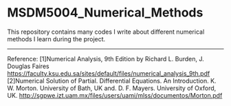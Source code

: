 # MSDM5004_Numerical_Methods
This repository contains many codes I write about different numerical methods I learn during the project.
***
Reference:
[1]Numerical Analysis, 9th Edition by Richard L. Burden, J. Douglas Faires
https://faculty.ksu.edu.sa/sites/default/files/numerical_analysis_9th.pdf
[2]Numerical Solution of Partial. Differential Equations. An Introduction. K. W. Morton. University of Bath, UK and. D. F. Mayers. University of Oxford, UK.
http://sgpwe.izt.uam.mx/files/users/uami/mlss/documentos/Morton.pdf
